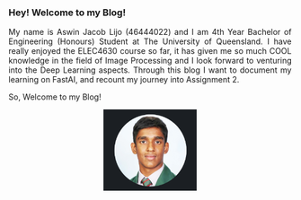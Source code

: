 
### Hey! Welcome to my Blog!

<div style="text-align: justify;">

My name is Aswin Jacob Lijo (46444022) and I am 4th Year Bachelor of Engineering (Honours) Student at The University of Queensland. I have really enjoyed the ELEC4630 course so far, it has given me so much COOL knowledge  in the field of Image Processing and I look forward to venturing into the Deep Learning aspects. Through this blog I want to document my learning on FastAI, and recount my journey into Assignment 2. 

So, Welcome to my Blog!

</div>

<p align="center" width="100%">
    <img width="33%" src= images/blog.png>
</p>


